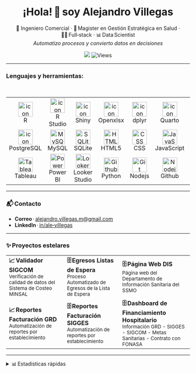 <h1 align="center">¡Hola! 🙌 soy Alejandro Villegas</h1>
<p align="center">
  👾 Ingeniero Comercial · 🏥 Magister en Gestión Estratégica en Salud · 🧑‍💻 Full‑stack · 📊 Data Scientist<br>
  <em>Automatizo procesos y convierto datos en decisiones</em>
</p>


<!-- Badges -->
<p align="center">
  <a href="https://www.linkedin.com/in/ale-villegas/"><img
    src="https://img.shields.io/badge/LinkedIn-AleVillegas-0A66C2?style=for-the-badge&logo=linkedin&logoColor=white"></a>
  <img src="https://komarev.com/ghpvc/?username=alevllgs&color=brightgreen&style=for-the-badge" alt="Views" />
</p>

---
<h3 align="left">
Lenguajes y herramientas:
</h3>

<table>
<div style="display: flex; align-items: flex-start; align: center">
<table align="center">
  <tr>
    <td align="center" width="96">
        <img src="https://www.r-project.org/Rlogo.png" alt="icon" width="40" height="40" />
      <br>R
    </td>
    <td align="center" width="96">
      <a href="https://shiny.rstudio.com/">
        <img src="https://upload.wikimedia.org/wikipedia/commons/d/d0/RStudio_logo_flat.svg" alt="icon" width="40" height="40"/>
      </a>
      <br>R Studio
    </td>
    <td align="center" width="96">
        <img src="https://upload.wikimedia.org/wikipedia/commons/b/bf/Shiny_hex_logo.svg" alt="icon" width="40" height="40" />
      <br>Shiny
    </td>
    <td align="center" width="96">
        <img src="https://ycphs.github.io/openxlsx/reference/figures/logo.png" alt="icon" width="40" height="40" />
      <br>Openxlsx
    </td>
    <td align="center" width="96">
        <img src="https://dplyr.tidyverse.org/logo.png" alt="icon" width="40" height="40" />
      <br>dplyr
    </td>
    <td align="center" width="96">
        <img src="https://user-images.githubusercontent.com/1769619/195922332-4308bb3c-ccfd-47e6-b6a6-f48b94c22fcf.svg" alt="icon" width="40" height="40" />
      <br>Quarto
    </td>
    <td align="center" width="96">
        <img src="https://upload.wikimedia.org/wikipedia/commons/f/ff/Tidyverse_hex_logo.png" alt="icon" width="40" height="40" />
      <br>Tidyverse
    </td>
    <td align="center" width="96">
        <img src="https://odbc.r-dbi.org/logo.png" alt="React" width="40" height="40" />
      <br>DBI
    </td>
    <td align="center" width="96">
        <img src="https://pkgs.rstudio.com/rmarkdown/reference/figures/logo.png" alt="Python" width="40" height="40" />
      <br>RMarkdown
    </td>
  </tr>
  <tr>
  <td align="center" width="96">
        <img src="https://skillicons.dev/icons?i=postgres" alt="icon" width="40" height="40" />
      <br>PostgreSQL
    <td align="center" width="96">
        <img src="https://techstack-generator.vercel.app/mysql-icon.svg" alt="MySQL" width="40" height="40" />
      <br>MySQL
    </td>
    <td align="center" width="96"> 
        <img src="https://www.vectorlogo.zone/logos/sqlite/sqlite-icon.svg" width="40" height="40" alt="SQLite" />
      <br>SQLite
    </td>
    <td align="center"  width="96">
        <img src="https://skillicons.dev/icons?i=html" width="40" height="40" alt="HTML5" />
      <br>HTML5
    </td>
    <td align="center"  width="96">
        <img src="https://skillicons.dev/icons?i=css" width="40" height="40" alt="CSS" />
      <br>CSS
    </td>
    <td align="center" width="96">
        <img src="https://techstack-generator.vercel.app/js-icon.svg" width="40" height="40" alt="JavaScript" />
      <br>JavaScript
    </td>
    <td align="center"  width="96">
        <img src="https://techstack-generator.vercel.app/react-icon.svg" width="40" height="40" alt="React" />
      <br>React
    </td>
    <td align="center" width="96">
        <img src="https://upload.wikimedia.org/wikipedia/commons/2/27/PHP-logo.svg" width="40" height="40" alt="PHP" />
      <br>PHP
    </td>
    <td align="center" width="96">
        <img src="https://skillicons.dev/icons?i=bootstrap"width="40" height="40" alt="SQLite" />
      <br>Bootstrap
    </td>
  </tr>
 <tr>
      <td align="center" width="96">
        <img src="https://user-images.githubusercontent.com/18670428/67620073-ca558e00-f7fa-11e9-9ea2-ed3a80c59210.png" width="40" height="40" alt="Tableau" />
      <br>Tableau
    </td>
        <td align="center" width="96">
        <img src="https://upload.wikimedia.org/wikipedia/en/2/20/Power_BI_logo.svg" width="40" height="40" alt="Power BI" />
      <br>Power BI
      </td>
      </td>
    <td align="center" width="96">
        <img src="https://www.gstatic.com/analytics-suite/header/suite/v2/ic_data_studio.svg" width="40" height="40" alt="Looker Studio" />
      <br>Looker Studio
    </td>
            <td align="center" width="96">
        <img src="https://techstack-generator.vercel.app/python-icon.svg" width="40" height="40" alt="Github" />
      <br>Python
    </td>
              <td align="center" width="96">
        <img src="https://skillicons.dev/icons?i=nodejs" width="40" height="40" alt="Git" />
      <br>Nodejs
    </td>
              <td align="center" width="96">
        <img src="https://techstack-generator.vercel.app/github-icon.svg" width="40" height="40" alt="Nodejs" />
      <br>Github
  <td align="center" width="96">
      <a href="">
        <img src="https://user-images.githubusercontent.com/25181517/192108372-f71d70ac-7ae6-4c0d-8395-51d8870c2ef0.png" alt="Tidyverse" width="40" height="40" />
      </a>
      <br>Git
    </td>
              <td align="center" width="96">
        <img src="https://skillicons.dev/icons?i=vscode" width="40" height="40" alt="Openxlsx" />
      <br>VsCode
    </td>
    <td align="center" width="96">
        <img src="https://jupyter.org/assets/homepage/main-logo.svg" width="40" height="40" alt="DBI" />
      <br>Jupyter
    </td>
 </tr>
</table>



---

### 📬 Contacto
- **Correo** · <alejandro.villegas.m@gmail.com>  
- **LinkedIn** · [in/ale‑villegas](https://www.linkedin.com/in/ale-villegas)

---

### ✨ Proyectos estelares
| | | |
|---|---|---|
|**📈 Validador SIGCOM**<br><sup>Verificación de calidad de datos del Sistema de Costeo MINSAL</sup>|**🗄️ Egresos Listas de Espera**<br><sup>Proceso Automatizado de Egresos de la Lista de Espera</sup>|**🗄️ Página Web DIS**<br><sup>Página web del Departamento de Información Sanitaria del SSMO</sup>
|**📈 Reportes Facturación GRD**<br><sup>Automatización de reportes por establecimiento</sup>|**🗄️ Reportes Facturación SIGGES**<br><sup>Automatización de reportes por establecimiento</sup>|**🗄️ Dashboard de Financiamiento Hospitalario**<br><sup>Información GRD - SIGGES - SIGCOM - Metas Sanitarias - Contrato con FONASA</sup>

---

<details>
<summary>📊 Estadísticas rápidas</summary>
<p align="left">
<img align="left" src="https://github-readme-stats.vercel.app/api/top-langs/?username=alevllgs&langs_count=10" alt="Top Languages">
</p>

<p>
&nbsp;<img align="center" src="https://github-readme-stats.vercel.app/api?username=alevllgs&show_icons=true&locale=en" alt="alevllgs" />
</p>
</details>

